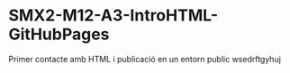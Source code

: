 # SMX2-M12-A3-IntroHTML-GitHubPages
Primer contacte amb HTML i publicació en un entorn public
wsedrftgyhuj
